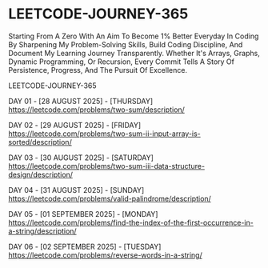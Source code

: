 # LEETCODE-JOURNEY-365
Starting From A Zero With An Aim To Become 1% Better Everyday In Coding By Sharpening My Problem-Solving Skills, Build Coding Discipline, And Document My Learning Journey Transparently. Whether It's Arrays, Graphs, Dynamic Programming, Or Recursion, Every Commit Tells A Story Of Persistence, Progress, And The Pursuit Of Excellence.


LEETCODE-JOURNEY-365

DAY 01 - [28 AUGUST 2025] - [THURSDAY]
https://leetcode.com/problems/two-sum/description/

DAY 02 - [29 AUGUST 2025] - [FRIDAY]
https://leetcode.com/problems/two-sum-ii-input-array-is-sorted/description/

DAY 03 - [30 AUGUST 2025] - [SATURDAY]
https://leetcode.com/problems/two-sum-iii-data-structure-design/description/

DAY 04 - [31 AUGUST 2025] - [SUNDAY]
https://leetcode.com/problems/valid-palindrome/description/

DAY 05 - [01 SEPTEMBER 2025] - [MONDAY]
https://leetcode.com/problems/find-the-index-of-the-first-occurrence-in-a-string/description/

DAY 06 - [02 SEPTEMBER 2025] - [TUESDAY]
https://leetcode.com/problems/reverse-words-in-a-string/
